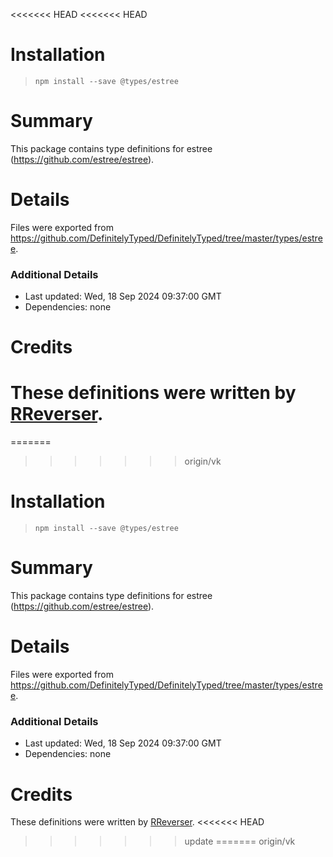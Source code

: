 <<<<<<< HEAD
<<<<<<< HEAD
# Installation
> `npm install --save @types/estree`

# Summary
This package contains type definitions for estree (https://github.com/estree/estree).

# Details
Files were exported from https://github.com/DefinitelyTyped/DefinitelyTyped/tree/master/types/estree.

### Additional Details
 * Last updated: Wed, 18 Sep 2024 09:37:00 GMT
 * Dependencies: none

# Credits
These definitions were written by [RReverser](https://github.com/RReverser).
=======
=======
>>>>>>> origin/vk
# Installation
> `npm install --save @types/estree`

# Summary
This package contains type definitions for estree (https://github.com/estree/estree).

# Details
Files were exported from https://github.com/DefinitelyTyped/DefinitelyTyped/tree/master/types/estree.

### Additional Details
 * Last updated: Wed, 18 Sep 2024 09:37:00 GMT
 * Dependencies: none

# Credits
These definitions were written by [RReverser](https://github.com/RReverser).
<<<<<<< HEAD
>>>>>>> update
=======
>>>>>>> origin/vk
